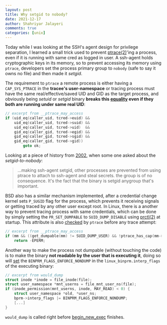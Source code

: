 ```yaml
---
layout: post
title: Why setgid to nobody?
date: 2021-12-17
author: Shahriyar Jalayeri
comments: true
categories: [unix]
---
```


Today while I was looking at the SSH's agent design for privilege separation, I learned a small trick used to prevent [ptrace(2)](https://man7.org/linux/man-pages/man2/ptrace.2.html)'ing a process, even if it is running with same cred as logged in user. A ssh-agent holds cryptographic keys in its memory, so to prevent accessing its memory using `ptrace`, developers set the process primary group to `nobody`  (safe to say it owns no file) and then made it *setgid*.

The requirement to `ptrace` a remote process is either having a `CAP_SYS_PTRACE` in the **tracee's user-namespace** or tracing process must have the same real/effective/saved UID and GID as the target process, and obviously being *setuid* or *setgid* binary **breaks this [equality](https://elixir.bootlin.com/linux/v5.15.11/source/kernel/ptrace.c#L332) even if they both are running under same real UID**:

```c
// excerpt from __ptrace_may_access
if (uid_eq(caller_uid, tcred->euid) &&
    uid_eq(caller_uid, tcred->suid) &&
    uid_eq(caller_uid, tcred->uid)  &&
    gid_eq(caller_gid, tcred->egid) &&
    gid_eq(caller_gid, tcred->sgid) &&
    gid_eq(caller_gid, tcred->gid))
        goto ok;
```

Looking at a piece of history from [2002](https://lists.debian.org/debian-ssh/2002/10/msg00003.html), when some one asked about the *setgid-to-nobody*: 

> ...making ssh-agent setgid, other processes are prevented from using ptrace to attach to ssh-agent and steal secrets. the group is of no consequence. It's the fact that the binary is setgid anygroup that's important.

BSD also has a similar mechanism implemented, after a credential change kernel sets `P_SUGID` flag for the process, which prevents it receiving signals or getting traced by any other user except root. In Linux, there is a another way to prevent tracing process with same credentials, which can be done by simply setting the `PR_SET_DUMPABLE` to `SUID_DUMP_DISABLE` using [prctl(2)](https://man7.org/linux/man-pages/man2/prctl.2.html) at startup. This attribute is also [checked](https://elixir.bootlin.com/linux/v5.15.11/source/kernel/ptrace.c#L356) by `ptrace` before any trace attempt:

```c
// excerpt from __ptrace_may_access
if (mm && ((get_dumpable(mm) != SUID_DUMP_USER) && !ptrace_has_cap(mm->user_ns, mode)))
    return -EPERM;
```

Another way to make the process not dumpable (without touching the code) is to make the binary **not readable by the user that is executing it**, doing so will [set](https://elixir.bootlin.com/linux/v5.15.11/source/fs/exec.c#L1411) the `BINPRM_FLAGS_ENFORCE_NONDUMP` in the `linux_binprm.interp_flags` of the executing binary:

```c
// excerpt from would_dump
struct inode *inode = file_inode(file);
struct user_namespace *mnt_userns = file_mnt_user_ns(file);
if (inode_permission(mnt_userns, inode, MAY_READ) < 0) {
    struct user_namespace *old, *user_ns;
    bprm->interp_flags |= BINPRM_FLAGS_ENFORCE_NONDUMP;
    [...]
}
```

`would_dump` is called right before [begin_new_exec](https://elixir.bootlin.com/linux/v5.15.11/source/fs/exec.c#L1280) finishes.
